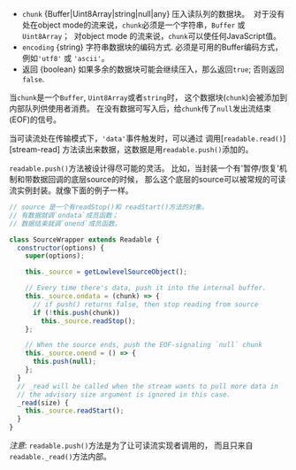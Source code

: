 <!-- YAML
changes:
  - version: v8.0.0
    pr-url: https://github.com/nodejs/node/pull/11608
    description: The `chunk` argument can now be a `Uint8Array` instance.
-->

* `chunk` {Buffer|Uint8Array|string|null|any} 压入读队列的数据块。
  对于没有处在object mode的流来说，`chunk`必须是一个字符串，`Buffer` 或`Uint8Array`；
  对object mode 的流来说，`chunk`可以使任何JavaScript值。
* `encoding` {string} 字符串数据块的编码方式.  必须是可用的Buffer编码方式，例如`'utf8'` 或 `'ascii'`。
* 返回 {boolean} 如果多余的数据块可能会继续压入，那么返回`true`; 否则返回 `false`.

当`chunk`是一个`Buffer`, `Uint8Array`或者`string`时，
这个数据块(`chunk`)会被添加到内部队列供使用者消费。
在没有数据可写入后，给`chunk`传了`null`发出流结束(EOF)的信号。

当可读流处在传输模式下，`'data'`事件触发时，可以通过
调用[`readable.read()`][stream-read] 方法读出来数据，这数据是用`readable.push()`添加的。

`readable.push()`方法被设计得尽可能的灵活。
比如，当封装一个有'暂停/恢复'机制和带数据回调的底层source的时候，
那么这个底层的source可以被常规的可读流实例封装。就像下面的例子一样。


```js
// source 是一个有readStop()和 readStart()方法的对象。
// 有数据就调`ondata`成员函数；
// 数据结束就调`onend`成员函数。

class SourceWrapper extends Readable {
  constructor(options) {
    super(options);

    this._source = getLowlevelSourceObject();

    // Every time there's data, push it into the internal buffer.
    this._source.ondata = (chunk) => {
      // if push() returns false, then stop reading from source
      if (!this.push(chunk))
        this._source.readStop();
    };

    // When the source ends, push the EOF-signaling `null` chunk
    this._source.onend = () => {
      this.push(null);
    };
  }
  // _read will be called when the stream wants to pull more data in
  // the advisory size argument is ignored in this case.
  _read(size) {
    this._source.readStart();
  }
}
```
*注意*: `readable.push()`方法是为了让可读流实现者调用的，
而且只来自`readable._read()`方法内部。

